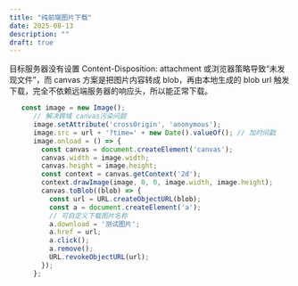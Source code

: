 ```yaml
---
title: "纯前端图片下载"
date: 2025-08-13
description: ""
draft: true
---
```


目标服务器没有设置 Content-Disposition: attachment 或浏览器策略导致“未发现文件”，而 canvas 方案是把图片内容转成 blob，再由本地生成的 blob url 触发下载，完全不依赖远端服务器的响应头，所以能正常下载。

```js
   const image = new Image();
      // 解决跨域 canvas污染问题
      image.setAttribute('crossOrigin', 'anonymous');
      image.src = url + '?time=' + new Date().valueOf(); // 加时间戳
      image.onload = () => {
        const canvas = document.createElement('canvas');
        canvas.width = image.width;
        canvas.height = image.height;
        const context = canvas.getContext('2d');
        context.drawImage(image, 0, 0, image.width, image.height);
        canvas.toBlob((blob) => {
          const url = URL.createObjectURL(blob);
          const a = document.createElement('a');
          // 可自定义下载图片名称
          a.download = '测试图片';
          a.href = url;
          a.click();
          a.remove();
          URL.revokeObjectURL(url);
        });
      };
```